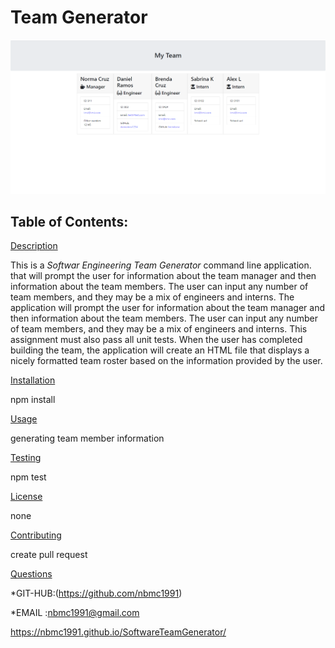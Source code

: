 # Team Generator


![](https://github.com/nbmc1991/SoftwareTeamGenerator/blob/main/Screenshot%202020-11-19%20121739.png)
## Table of Contents:


[Description](#description)

This is a *Softwar Engineering Team Generator* command line application. that will  prompt the user for information about the team manager and then information about the team members.
 The user can input any number of team members, and they may be a mix of engineers and interns.
The application will prompt the user for information about the team manager and then information about the team members. The user can input any number of team members, and they may be a mix of engineers and interns. This assignment must also pass all unit tests. When the user has completed building the team, the application will create an HTML file that displays a nicely formatted team roster based on the information provided by the user.

[Installation](#installation)

npm install

[Usage](#usage)

generating team member information

[Testing](#testing)

npm test

[License](#license)

none

[Contributing](#contributing)

create pull request

[Questions](#questions)



*GIT-HUB:(https://github.com/nbmc1991)

*EMAIL :nbmc1991@gmail.com

https://nbmc1991.github.io/SoftwareTeamGenerator/
  


